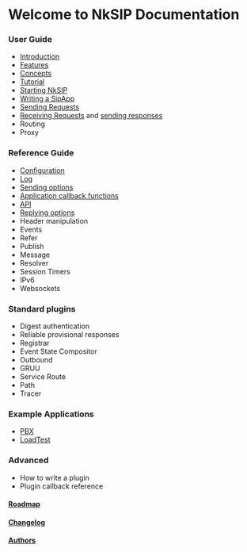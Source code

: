 # Welcome to NkSIP Documentation

### User Guide

* [Introduction](guide/introduction.md)
* [Features](guide/features.md)
* [Concepts](guide/concepts.md)
* [Tutorial](guide/tutorial.md)
* [Starting NkSIP](guide/start_nksip.md)
* [Writing a SipApp](guide/start_a_sipapp.md)
* [Sending Requests](guide/sending_requests.md)
* [Receiving Requests](guide/receiving_requests.md) and [sending responses](guide/sending_responses.md)
* Routing
* Proxy

### Reference Guide

* [Configuration](reference/configuration.md)
* [Log](reference/log.md)
* [Sending options](reference/sending_options.md)
* [Application callback functions](reference/callback_functions.md)
* [API](reference/api.md)
* [Replying options](reference/reply_options.md)
* Header manipulation
* Events
* Refer
* Publish
* Message
* Resolver
* Session Timers
* IPv6
* Websockets

### Standard plugins

* Digest authentication
* Reliable provisional responses
* Registrar
* Event State Compositor
* Outbound
* GRUU
* Service Route
* Path
* Tracer

### Example Applications

* [PBX](samples/pbx.md)
* [LoadTest](samples/loadtest.md)

### Advanced

* How to write a plugin
* Plugin callback reference

#### [Roadmap](roadmap.md) 
#### [Changelog](changelog.md) 
#### [Authors](authors.md) 


